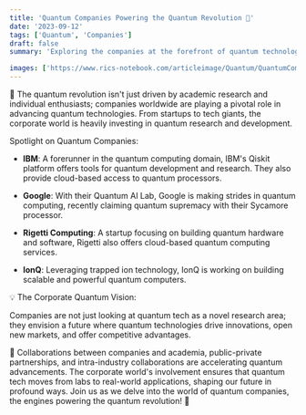 ```yaml
---
title: 'Quantum Companies Powering the Quantum Revolution 🏢'
date: '2023-09-12'
tags: ['Quantum', 'Companies']
draft: false
summary: 'Exploring the companies at the forefront of quantum technological advancements and their vision for the quantum future!'

images: ['https://www.rics-notebook.com/articleimage/Quantum/QuantumCompanies.png']
---
```


🏢 The quantum revolution isn't just driven by academic research and individual enthusiasts; companies worldwide are playing a pivotal role in advancing quantum technologies. From startups to tech giants, the corporate world is heavily investing in quantum research and development.

Spotlight on Quantum Companies:

- **IBM**: A forerunner in the quantum computing domain, IBM's Qiskit platform offers tools for quantum development and research. They also provide cloud-based access to quantum processors.

- **Google**: With their Quantum AI Lab, Google is making strides in quantum computing, recently claiming quantum supremacy with their Sycamore processor.

- **Rigetti Computing**: A startup focusing on building quantum hardware and software, Rigetti also offers cloud-based quantum computing services.

- **IonQ**: Leveraging trapped ion technology, IonQ is working on building scalable and powerful quantum computers.

💡 The Corporate Quantum Vision:

Companies are not just looking at quantum tech as a novel research area; they envision a future where quantum technologies drive innovations, open new markets, and offer competitive advantages.

🚀 Collaborations between companies and academia, public-private partnerships, and intra-industry collaborations are accelerating quantum advancements. The corporate world's involvement ensures that quantum tech moves from labs to real-world applications, shaping our future in profound ways. Join us as we delve into the world of quantum companies, the engines powering the quantum revolution! 🏢

